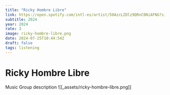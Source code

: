 ```yaml
---
title: "Ricky Hombre Libre"
link: https://open.spotify.com/intl-es/artist/50AzcLZDlz9QRnC0NiAFNG?si=tHC7MuiEQ8WMvC2w_wlavA
subtitle: 2024
year: 2024
rate: 3
image: ricky-hombre-libre.png
date: 2024-07-25T10:44:54Z
draft: false
tags: listening
---
```


# Ricky Hombre Libre

Music Group description
![[_assets/ricky-hombre-libre.png]]
